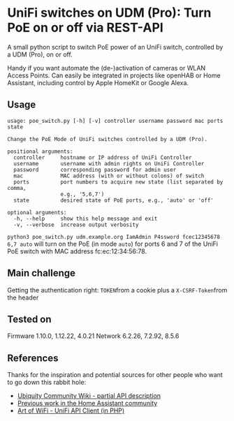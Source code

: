 # UniFi switches on UDM (Pro): Turn PoE on or off via REST-API

A small python script to switch PoE power of an UniFi switch, controlled by a UDM (Pro), on or off.

Handy if you want automate the (de-)activation of cameras or WLAN Access Points. Can easily be integrated in projects like openHAB or Home Assistant, including control by Apple HomeKit or Google Alexa.

## Usage

```
usage: poe_switch.py [-h] [-v] controller username password mac ports state

Change the PoE Mode of UniFi switches controlled by a UDM (Pro).

positional arguments:
  controller     hostname or IP address of UniFi Controller
  username       username with admin rights on UniFi Controller
  password       corresponding password for admin user
  mac            MAC address (with or without colons) of switch
  ports          port numbers to acquire new state (list separated by comma,
                 e.g., '5,6,7')
  state          desired state of PoE ports, e.g., 'auto' or 'off'

optional arguments:
  -h, --help     show this help message and exit
  -v, --verbose  increase output verbosity
```

`python3 poe_switch.py udm.example.org IamAdmin P4ssword fcec12345678 6,7 auto` will turn on the PoE (in mode `auto`) for ports 6 and 7 of the UniFi PoE switch with MAC address fc:ec:12:34:56:78.

## Main challenge
Getting the authentication right: `TOKEN`from a cookie plus a `X-CSRF-Token`from the header

## Tested on
Firmware 1.10.0, 1.12.22, 4.0.21
Network 6.2.26, 7.2.92, 8.5.6

## References
Thanks for the inspiration and potential sources for other people who want to go down this rabbit hole:
* [Ubiquity Community Wiki - partial API description](https://ubntwiki.com/products/software/unifi-controller/api)
* [Previous work in the Home Assistant community](https://community.home-assistant.io/t/unifi-allow-poe-switching-of-connected-unifi-devices/230358)
* [Art of WiFi - UniFi API Client (in PHP)](https://github.com/Art-of-WiFi/UniFi-API-client)
